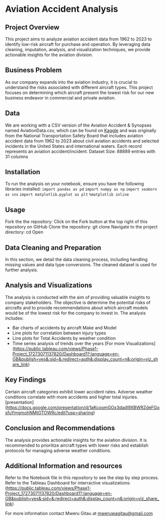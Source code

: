 # Aviation Accident Analysis

## Project Overview
This project aims to analyze aviation accident data from 1962 to 2023 to identify low-risk aircraft for purchase and operation. By leveraging data cleaning, imputation, analysis, and visualization techniques, we provide actionable insights for the aviation division.

## Business Problem
As our company expands into the aviation industry, it is crucial to understand the risks associated with different aircraft types. This project focuses on determining which aircraft present the lowest risk for our new business endeavor in commercial and private aviation.

## Data
We are working with a CSV version of the Aviation Accident & Synopses named AviationData.csv, which can be found on [Kaggle](https://www.kaggle.com/datasets/khsamaha/aviation-accident-database-synopses) and was originally from the National Transportation Safety Board that includes aviation accident data from 1962 to 2023 about civil aviation accidents and selected incidents in the United States and international waters.
Each record represents an aviation accident/incident.
Dataset Size: 88889 entries with 31 columns

## Installation
To run the analysis on your notebook, ensure you have the following libraries installed:
`import pandas as pd`
`import numpy as np`
`import seaborn as sns`
`import matplotlib.pyplot as plt`
`%matplotlib inline`

## Usage
Fork the the repository:
Click on the Fork button at the top right of this repository on GitHub
Clone the repository:
git clone <repository-url>
Navigate to the project directory:
cd <name-of-directory>
Open <your-notebook-application>
    
## Data Cleaning and Preparation
In this section, we detail the data cleaning process, including handling missing values and data type conversions. The cleaned dataset is used for further analysis. 

## Analysis and Visualizations
The analysis is conducted with the aim of providing valuable insights to company stakeholders. The objective is determine the potential risks of aircrafts and to provide recommendations about which aircraft models would be of the lowest risk for the company to invest in.
The analysis includes:

- Bar charts of accidents by aircraft Make and Model
- Line plots for correlation between injury types
- Line plots for Total Accidents by weather condition
- Time series analysis of trends over the years
[For more Visualizations] (https://public.tableau.com/views/Phase1-Project_17273071137820/Dashboard1?:language=en-GB&publish=yes&:sid=&:redirect=auth&:display_count=n&:origin=viz_share_link)
    
## Key Findings
Certain aircraft categories exhibit lower accident rates.
Adverse weather conditions correlate with more accidents and higher total injuries.
    [presentation] (https://docs.google.com/presentation/d/1aKcoomGOx3dadl9XBWRZdeFGosfuYmgmohNMtGTOWRc/edit?usp=sharing)
    
## Conclusion and Recommendations
The analysis provides actionable insights for the aviation division. It is recommended to prioritize aircraft types with lower risks and establish protocols for managing adverse weather conditions.

## Additional Information and resources
Refer to the Notebook file in this repository to see the step by step process.
Refer to the Tableau Dashboard for interractive visualizations: (https://public.tableau.com/views/Phase1-Project_17273071137820/Dashboard1?:language=en-GB&publish=yes&:sid=&:redirect=auth&:display_count=n&:origin=viz_share_link)

For more information contact Mweru Gitau at mweruwagitau@gmail.com
